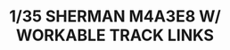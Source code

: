 ---
layout: product
title: "1/35 SHERMAN M4A3E8 
W/ WORKABLE TRACK LINKS"
price: "6500" 
desc: "Maketa"
img_path: "/assets/img/RFM5028.webp"
brand: "N/A"
available: true
special_offer: false
new: true
soon: false
cat: "010000"
subcat: "010800"
subsubcat: "0N/A"
sifra: "RFM5028"
popular: false
---